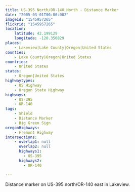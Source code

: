 ```yaml
---
title: US-395 North/OR-140 North - Distance Marker
date: "2005-03-01T00:00:00Z"
imageid: "1545957265"
flickrid: "1545957265"
location:
    latitude: 42.199129
    longitude: -120.350829
places:
    - Lakeview|Lake County|Oregon|United States
counties:
    - Lake County|Oregon|United States
countries:
    - United States
states:
    - Oregon|United States
highwaytypes:
    - US Highway
    - Oregon State Highway
highways:
    - US-395
    - OR-140
tags:
    - Shield
    - Distance Marker
    - Big Green Sign
oregonHighways:
    - Fremont Highway
intersections:
    - overlap1: null
      overlap2: null
      highways1:
        - US-395
      highways2:
        - OR-140

---
```

Distance marker on US-395 north/OR-140 east in Lakeview.